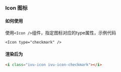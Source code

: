 ### Icon 图标

#### 如何使用

使用`<Icon />`组件，指定图标对应的type属性，示例代码

```vue
<Icon type="checkmark" />
```

#### 渲染后为


```html
<i class="ivu-icon ivu-icon-checkmark"></i>
```